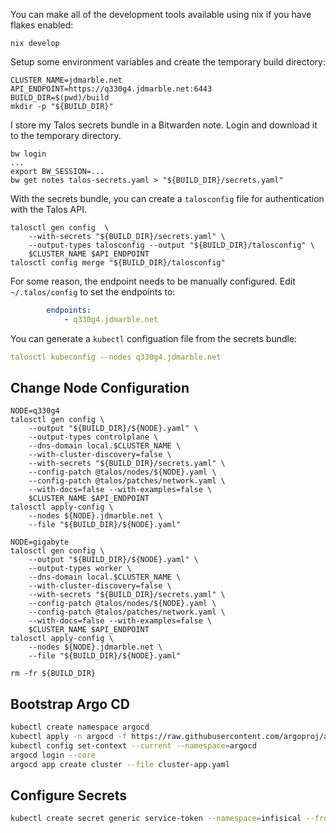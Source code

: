 You can make all of the development tools available using nix if you have flakes enabled:

```
nix develop
```

Setup some environment variables and create the temporary build directory:

```
CLUSTER_NAME=jdmarble.net
API_ENDPOINT=https://q330g4.jdmarble.net:6443
BUILD_DIR=$(pwd)/build
mkdir -p "${BUILD_DIR}"
```

I store my Talos secrets bundle in a Bitwarden note.
Login and download it to the temporary directory.

```
bw login
...
export BW_SESSION=...
bw get notes talos-secrets.yaml > "${BUILD_DIR}/secrets.yaml"
```

With the secrets bundle, you can create a `talosconfig` file for authentication with the Talos API.

```
talosctl gen config  \
    --with-secrets "${BUILD_DIR}/secrets.yaml" \
    --output-types talosconfig --output "${BUILD_DIR}/talosconfig" \
    $CLUSTER_NAME $API_ENDPOINT
talosctl config merge "${BUILD_DIR}/talosconfig"
```

For some reason, the endpoint needs to be manually configured.
Edit `~/.talos/config` to set the endpoints to:

```yaml
        endpoints:
            - q330g4.jdmarble.net
```

You can generate a `kubectl` configuation file from the secrets bundle:

```yaml
talosctl kubeconfig --nodes q330g4.jdmarble.net
```

## Change Node Configuration

```
NODE=q330g4
talosctl gen config \
    --output "${BUILD_DIR}/${NODE}.yaml" \
    --output-types controlplane \
    --dns-domain local.$CLUSTER_NAME \
    --with-cluster-discovery=false \
    --with-secrets "${BUILD_DIR}/secrets.yaml" \
    --config-patch @talos/nodes/${NODE}.yaml \
    --config-patch @talos/patches/network.yaml \
    --with-docs=false --with-examples=false \
    $CLUSTER_NAME $API_ENDPOINT
talosctl apply-config \
    --nodes ${NODE}.jdmarble.net \
    --file "${BUILD_DIR}/${NODE}.yaml"
```

```
NODE=gigabyte
talosctl gen config \
    --output "${BUILD_DIR}/${NODE}.yaml" \
    --output-types worker \
    --dns-domain local.$CLUSTER_NAME \
    --with-cluster-discovery=false \
    --with-secrets "${BUILD_DIR}/secrets.yaml" \
    --config-patch @talos/nodes/${NODE}.yaml \
    --config-patch @talos/patches/network.yaml \
    --with-docs=false --with-examples=false \
    $CLUSTER_NAME $API_ENDPOINT
talosctl apply-config \
    --nodes ${NODE}.jdmarble.net \
    --file "${BUILD_DIR}/${NODE}.yaml"
```

```
rm -fr ${BUILD_DIR}
```

## Bootstrap Argo CD

```sh
kubectl create namespace argocd
kubectl apply -n argocd -f https://raw.githubusercontent.com/argoproj/argo-cd/stable/manifests/core-install.yaml
kubectl config set-context --current --namespace=argocd
argocd login --core
argocd app create cluster --file cluster-app.yaml
```

## Configure Secrets

```sh
kubectl create secret generic service-token --namespace=infisical --from-literal=infisicalToken=<your-service-token-here>
```